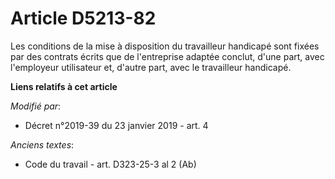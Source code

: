 # Article D5213-82

Les conditions de la mise à disposition du travailleur handicapé sont fixées par des contrats écrits que de l'entreprise
adaptée conclut, d'une part, avec l'employeur utilisateur et, d'autre part, avec le travailleur handicapé.

**Liens relatifs à cet article**

_Modifié par_:

  - Décret n°2019-39 du 23 janvier 2019 - art. 4

_Anciens textes_:

  - Code du travail - art. D323-25-3 al 2 (Ab)
